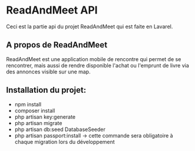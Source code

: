 # ReadAndMeet API
    
Ceci est la partie api du projet ReadAndMeet qui est faite en Lavarel.

## A propos de ReadAndMeet

ReadAndMeet est une application mobile de rencontre qui permet de se rencontrer, mais aussi de rendre disponible l'achat ou l'emprunt de 
livre via des annonces visible sur une map.

## Installation du projet:

- npm install
- composer install
- php artisan key:generate
- php artisan migrate
- php artisan db:seed DatabaseSeeder
- php artisan passport:install -> cette commande sera obligatoire à chaque migration lors du développement

